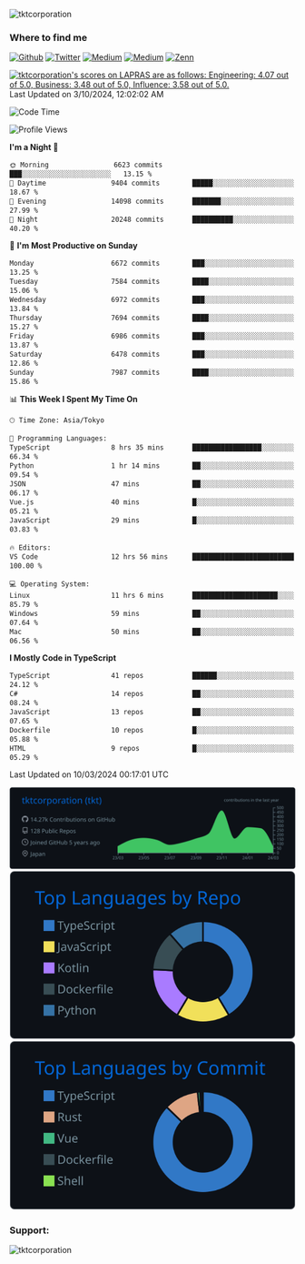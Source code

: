 <p align="left"> <img src="https://komarev.com/ghpvc/?username=tktcorporation&label=Profile%20views&color=0e75b6&style=flat" alt="tktcorporation" /> </p>

<h3>Where to find me</h3>
<p>
<a href="https://github.com/tktcorporation" target="_blank"><img alt="Github" src="https://img.shields.io/badge/GitHub-%2312100E.svg?&style=for-the-badge&logo=Github&logoColor=white" /></a>
<a href="https://twitter.com/tktcorporation" target="_blank"><img alt="Twitter" src="https://img.shields.io/badge/twitter-%231DA1F2.svg?&style=for-the-badge&logo=twitter&logoColor=white" /></a>
<a href="https://www.linkedin.com/in/tktcorporation" target="_blank"><img alt="Medium" src="https://img.shields.io/badge/linkdin-0a66c2.svg?&style=for-the-badge&logo=linkedin&logoColor=white" /></a>
<a href="https://qiita.com/tktcorporation" target="_blank"><img alt="Medium" src="https://img.shields.io/badge/qiita-55C500.svg?&style=for-the-badge&logo=qiita&logoColor=white" /></a>
<a href="https://zenn.dev/tktcorporation" target="_blank"><img alt="Zenn" src="https://img.shields.io/badge/Zenn-3EA8FF.svg?&style=for-the-badge&logo=Zenn&logoColor=white" /></a>
</p>

<!--START_SECTION:lapras-card-->
<p ><a href="https://lapras.com/public/tktcorporation" target="_blank" rel="noopener noreferrer"><img alt="tktcorporation's scores on LAPRAS are as follows: Engineering: 4.07 out of 5.0, Business: 3.48 out of 5.0, Influence: 3.58 out of 5.0." src="https://lapras-card-generator.vercel.app/api/svg?e=4.07&b=3.48&i=3.58&b1=%23232323&b2=%236d6d6d&i1=%23212121&i2=%23818181&l=en" width="300" ></a>  
Last Updated on 3/10/2024, 12:02:02 AM</p>
<!--END_SECTION:lapras-card-->
  
<!--START_SECTION:waka-->
![Code Time](http://img.shields.io/badge/Code%20Time-1%2C423%20hrs%2025%20mins-blue)

![Profile Views](http://img.shields.io/badge/Profile%20Views-0-blue)

**I'm a Night 🦉** 

```text
🌞 Morning                6623 commits        ███░░░░░░░░░░░░░░░░░░░░░░   13.15 % 
🌆 Daytime                9404 commits        █████░░░░░░░░░░░░░░░░░░░░   18.67 % 
🌃 Evening                14098 commits       ███████░░░░░░░░░░░░░░░░░░   27.99 % 
🌙 Night                  20248 commits       ██████████░░░░░░░░░░░░░░░   40.20 % 
```
📅 **I'm Most Productive on Sunday** 

```text
Monday                   6672 commits        ███░░░░░░░░░░░░░░░░░░░░░░   13.25 % 
Tuesday                  7584 commits        ████░░░░░░░░░░░░░░░░░░░░░   15.06 % 
Wednesday                6972 commits        ███░░░░░░░░░░░░░░░░░░░░░░   13.84 % 
Thursday                 7694 commits        ████░░░░░░░░░░░░░░░░░░░░░   15.27 % 
Friday                   6986 commits        ███░░░░░░░░░░░░░░░░░░░░░░   13.87 % 
Saturday                 6478 commits        ███░░░░░░░░░░░░░░░░░░░░░░   12.86 % 
Sunday                   7987 commits        ████░░░░░░░░░░░░░░░░░░░░░   15.86 % 
```


📊 **This Week I Spent My Time On** 

```text
🕑︎ Time Zone: Asia/Tokyo

💬 Programming Languages: 
TypeScript               8 hrs 35 mins       █████████████████░░░░░░░░   66.34 % 
Python                   1 hr 14 mins        ██░░░░░░░░░░░░░░░░░░░░░░░   09.54 % 
JSON                     47 mins             ██░░░░░░░░░░░░░░░░░░░░░░░   06.17 % 
Vue.js                   40 mins             █░░░░░░░░░░░░░░░░░░░░░░░░   05.21 % 
JavaScript               29 mins             █░░░░░░░░░░░░░░░░░░░░░░░░   03.83 % 

🔥 Editors: 
VS Code                  12 hrs 56 mins      █████████████████████████   100.00 % 

💻 Operating System: 
Linux                    11 hrs 6 mins       █████████████████████░░░░   85.79 % 
Windows                  59 mins             ██░░░░░░░░░░░░░░░░░░░░░░░   07.64 % 
Mac                      50 mins             ██░░░░░░░░░░░░░░░░░░░░░░░   06.56 % 
```

**I Mostly Code in TypeScript** 

```text
TypeScript               41 repos            ██████░░░░░░░░░░░░░░░░░░░   24.12 % 
C#                       14 repos            ██░░░░░░░░░░░░░░░░░░░░░░░   08.24 % 
JavaScript               13 repos            ██░░░░░░░░░░░░░░░░░░░░░░░   07.65 % 
Dockerfile               10 repos            █░░░░░░░░░░░░░░░░░░░░░░░░   05.88 % 
HTML                     9 repos             █░░░░░░░░░░░░░░░░░░░░░░░░   05.29 % 
```




 Last Updated on 10/03/2024 00:17:01 UTC
<!--END_SECTION:waka-->

[![](https://raw.githubusercontent.com/tktcorporation/tktcorporation/master/profile-summary-card-output/github_dark/0-profile-details.svg)](https://github.com/vn7n24fzkq/github-profile-summary-cards)
[![](https://raw.githubusercontent.com/tktcorporation/tktcorporation/master/profile-summary-card-output/github_dark/1-repos-per-language.svg)](https://github.com/vn7n24fzkq/github-profile-summary-cards) [![](https://raw.githubusercontent.com/tktcorporation/tktcorporation/master/profile-summary-card-output/github_dark/2-most-commit-language.svg)](https://github.com/vn7n24fzkq/github-profile-summary-cards)

<h3 align="left">Support:</h3>
<p><a href="https://www.buymeacoffee.com/tktcorporation"> <img align="left" src="https://cdn.buymeacoffee.com/buttons/v2/default-yellow.png" height="50" width="210" alt="tktcorporation" /></a></p><br><br>
